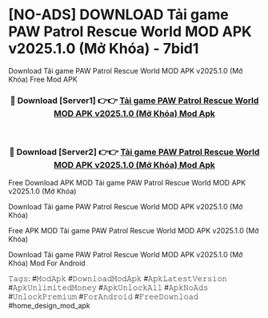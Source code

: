# [NO-ADS] DOWNLOAD Tải game PAW Patrol Rescue World MOD APK v2025.1.0 (Mở Khóa) - 7bid1
Download Tải game PAW Patrol Rescue World MOD APK v2025.1.0 (Mở Khóa) Free Mod APK

<div align="center">
<h3>🔴 Download [Server1] 👉👉 <a href="https://apk-comot.site?title=Tải_game_PAW_Patrol_Rescue_World_MOD_APK_v2025.1.0_(Mở_Khóa)">Tải game PAW Patrol Rescue World MOD APK v2025.1.0 (Mở Khóa) Mod Apk</a></h3><br>

<h3>🔴 Download [Server2] 👉👉 <a href="https://apk-comot.site?title=Tải_game_PAW_Patrol_Rescue_World_MOD_APK_v2025.1.0_(Mở_Khóa)">Tải game PAW Patrol Rescue World MOD APK v2025.1.0 (Mở Khóa) Mod Apk</a></h3>
</div>


Free Download APK MOD Tải game PAW Patrol Rescue World MOD APK v2025.1.0 (Mở Khóa)

Download Tải game PAW Patrol Rescue World MOD APK v2025.1.0 (Mở Khóa) 

Free APK MOD Tải game PAW Patrol Rescue World MOD APK v2025.1.0 (Mở Khóa) 

Download Tải game PAW Patrol Rescue World MOD APK v2025.1.0 (Mở Khóa) Mod For Android

𝚃𝚊𝚐𝚜: #𝙼𝚘𝚍𝙰𝚙𝚔 #𝙳𝚘𝚠𝚗𝚕𝚘𝚊𝚍𝙼𝚘𝚍𝙰𝚙𝚔 #𝙰𝚙𝚔𝙻𝚊𝚝𝚎𝚜𝚝𝚅𝚎𝚛𝚜𝚒𝚘𝚗 #𝙰𝚙𝚔𝚄𝚗𝚕𝚒𝚖𝚒𝚝𝚎𝚍𝙼𝚘𝚗𝚎𝚢 #𝙰𝚙𝚔𝚄𝚗𝚕𝚘𝚌𝚔𝙰𝚕𝚕 #𝙰𝚙𝚔𝙽𝚘𝙰𝚍𝚜 #𝚄𝚗𝚕𝚘𝚌𝚔𝙿𝚛𝚎𝚖𝚒𝚞𝚖 #𝙵𝚘𝚛𝙰𝚗𝚍𝚛𝚘𝚒𝚍 #𝙵𝚛𝚎𝚎𝙳𝚘𝚠𝚗𝚕𝚘𝚊𝚍 #home_design_mod_apk